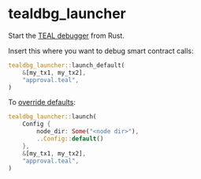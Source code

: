 # tealdbg_launcher

Start the [TEAL debugger](https://developer.algorand.org/docs/features/asc1/debugging/#using-the-teal-debugger) from Rust.

Insert this where you want to debug smart contract calls:

```rust
tealdbg_launcher::launch_default(
    &[my_tx1, my_tx2],
    "approval.teal",
)
```

To [override defaults](https://github.com/ivanschuetz/tealdbg_launcher/blob/12538a4522b8dcfb21484217429e09f503f0837b/src/lib.rs#L11):

```rust
tealdbg_launcher::launch(
    Config {
        node_dir: Some("<node dir>"),
        ..Config::default()
    },
    &[my_tx1, my_tx2],
    "approval.teal",
)
```
